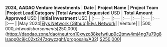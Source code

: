 **2024, AADAO Venture Investments** 
| **Date**    | **Project Name**            | **Project Team**  |**Project Lead**|**Category** |**Total Amount Requested** USD | **Total Amount Approved** USD | **Initial Investment** USD |
|:---          |:---                         |:---               |:---            |:---         |:---                           |:---                           |:---                     |
|May 2024|[Elys Network (Github)](https://github.com/elys-network)|[Elys Network](https://elys.network/)|                |Venture|               |                 |$500,000, in two disbursements [$250,000](https://daodao.zone/dao/neutron10xwzc88kefwtlup9c2tmw4mj4ng7u79g8lsapp0c9jc02xt247zqwzzghf/proposals/A32) [$250,000](https://daodao.zone/dao/neutron10xwzc88kefwtlup9c2tmw4mj4ng7u79g8lsapp0c9jc02xt247zqwzzghf/proposals/A33)|


